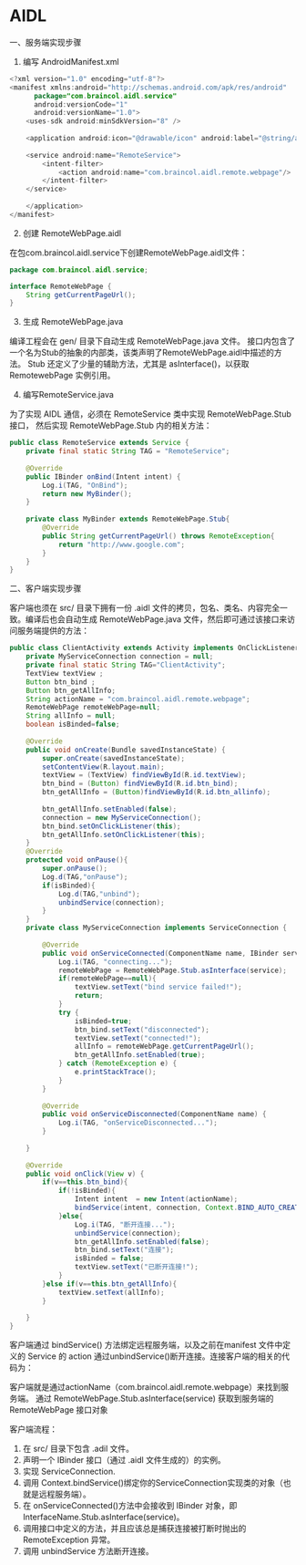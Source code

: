AIDL
===

一、服务端实现步骤

1. 编写 AndroidManifest.xml

```java
<?xml version="1.0" encoding="utf-8"?>
<manifest xmlns:android="http://schemas.android.com/apk/res/android"
      package="com.braincol.aidl.service"
      android:versionCode="1"
      android:versionName="1.0">
    <uses-sdk android:minSdkVersion="8" />
 
    <application android:icon="@drawable/icon" android:label="@string/app_name">
 
    <service android:name="RemoteService">
        <intent-filter>
            <action android:name="com.braincol.aidl.remote.webpage"/>
        </intent-filter>
    </service>
 
    </application>
</manifest>
```

2. 创建 RemoteWebPage.aidl

在包com.braincol.aidl.service下创建RemoteWebPage.aidl文件：
```java
package com.braincol.aidl.service;

interface RemoteWebPage {
    String getCurrentPageUrl();     
}
```

3. 生成 RemoteWebPage.java

编译工程会在 gen/ 目录下自动生成 RemoteWebPage.java 文件。
接口内包含了一个名为Stub的抽象的内部类，该类声明了RemoteWebPage.aidl中描述的方法。
Stub 还定义了少量的辅助方法，尤其是 asInterface()，以获取 RemotewebPage 实例引用。

4. 编写RemoteService.java

为了实现 AIDL 通信，必须在 RemoteService 类中实现 RemoteWebPage.Stub 接口，
然后实现 RemoteWebPage.Stub 内的相关方法：
```java
public class RemoteService extends Service {
    private final static String TAG = "RemoteService";
    
    @Override
    public IBinder onBind(Intent intent) {
        Log.i(TAG, "OnBind");
        return new MyBinder();
    }
 
    private class MyBinder extends RemoteWebPage.Stub{
        @Override
        public String getCurrentPageUrl() throws RemoteException{
            return "http://www.google.com";
        }
    }
}
```

二、客户端实现步骤

客户端也须在 src/ 目录下拥有一份 .aidl 文件的拷贝，包名、类名、内容完全一致。编译后也会自动生成 RemoteWebPage.java 文件，然后即可通过该接口来访问服务端提供的方法：

```java
public class ClientActivity extends Activity implements OnClickListener {
    private MyServiceConnection connection = null;
    private final static String TAG="ClientActivity";
    TextView textView ;
    Button btn_bind ;
    Button btn_getAllInfo;
    String actionName = "com.braincol.aidl.remote.webpage";
    RemoteWebPage remoteWebPage=null;
    String allInfo = null;
    boolean isBinded=false;
 
    @Override
    public void onCreate(Bundle savedInstanceState) {
        super.onCreate(savedInstanceState);
        setContentView(R.layout.main);
        textView = (TextView) findViewById(R.id.textView);
        btn_bind = (Button) findViewById(R.id.btn_bind);
        btn_getAllInfo = (Button)findViewById(R.id.btn_allinfo);
 
        btn_getAllInfo.setEnabled(false);
        connection = new MyServiceConnection();
        btn_bind.setOnClickListener(this);
        btn_getAllInfo.setOnClickListener(this);
    }
    @Override
    protected void onPause(){
        super.onPause();
        Log.d(TAG,"onPause");
        if(isBinded){
            Log.d(TAG,"unbind");
            unbindService(connection);    
        }
    }
    private class MyServiceConnection implements ServiceConnection {
 
        @Override
        public void onServiceConnected(ComponentName name, IBinder service) {
            Log.i(TAG, "connecting...");
            remoteWebPage = RemoteWebPage.Stub.asInterface(service);
            if(remoteWebPage==null){
                textView.setText("bind service failed!");    
                return;
            }
            try {
                isBinded=true;
                btn_bind.setText("disconnected");
                textView.setText("connected!");
                allInfo = remoteWebPage.getCurrentPageUrl();
                btn_getAllInfo.setEnabled(true);    
            } catch (RemoteException e) {
                e.printStackTrace();
            }
        }
 
        @Override
        public void onServiceDisconnected(ComponentName name) {
            Log.i(TAG, "onServiceDisconnected...");
        }
 
    }
 
    @Override
    public void onClick(View v) {
        if(v==this.btn_bind){
            if(!isBinded){
                Intent intent  = new Intent(actionName);
                bindService(intent, connection, Context.BIND_AUTO_CREATE);                
            }else{
                Log.i(TAG, "断开连接...");
                unbindService(connection);
                btn_getAllInfo.setEnabled(false);    
                btn_bind.setText("连接");
                isBinded = false;
                textView.setText("已断开连接!");
            }
        }else if(v==this.btn_getAllInfo){
            textView.setText(allInfo);
        }
 
    }
}
```

客户端通过 bindService() 方法绑定远程服务端，以及之前在manifest 文件中定义的 Service 的 action
通过unbindService()断开连接。连接客户端的相关的代码为：

客户端就是通过actionName（com.braincol.aidl.remote.webpage）来找到服务端。
通过 RemoteWebPage.Stub.asInterface(service) 获取到服务端的 RemoteWebPage 接口对象

客户端流程：

1. 在 src/ 目录下包含 .adil 文件。
2. 声明一个 IBinder 接口（通过 .aidl 文件生成的）的实例。
3. 实现 ServiceConnection.
4. 调用 Context.bindService()绑定你的ServiceConnection实现类的对象（也就是远程服务端）。
5. 在 onServiceConnected()方法中会接收到 IBinder 对象，即 InterfaceName.Stub.asInterface(service)。
6. 调用接口中定义的方法，并且应该总是捕获连接被打断时抛出的 RemoteException 异常。
7. 调用 unbindService 方法断开连接。
